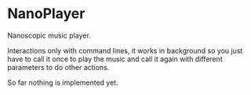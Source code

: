# NanoPlayer
 
 Nanoscopic music player.
 
 Interactions only with command lines, it works in background so you just have to call it once to play the music and call it again with different parameters to do other actions.

 So far nothing is implemented yet.
